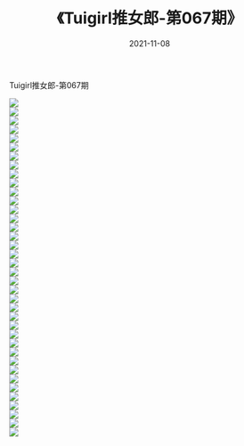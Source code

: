 ﻿---
layout: post
title:  《Tuigirl推女郎-第067期》
date:   2021-11-08
img: http://imgx.orgx.ga/漏D/网络美图/2021/Tuigirl推女郎-第067期/000.jpg
categories: [美女, 清纯, 唯美]
---

Tuigirl推女郎-第067期

  ![](http://imgx.orgx.ga/漏D/网络美图/2021/Tuigirl推女郎-第067期/001.jpg) <br> ![](http://imgx.orgx.ga/漏D/网络美图/2021/Tuigirl推女郎-第067期/002.jpg) <br> ![](http://imgx.orgx.ga/漏D/网络美图/2021/Tuigirl推女郎-第067期/003.jpg) <br> ![](http://imgx.orgx.ga/漏D/网络美图/2021/Tuigirl推女郎-第067期/004.jpg) <br> ![](http://imgx.orgx.ga/漏D/网络美图/2021/Tuigirl推女郎-第067期/005.jpg) <br> ![](http://imgx.orgx.ga/漏D/网络美图/2021/Tuigirl推女郎-第067期/006.jpg) <br> ![](http://imgx.orgx.ga/漏D/网络美图/2021/Tuigirl推女郎-第067期/007.jpg) <br> ![](http://imgx.orgx.ga/漏D/网络美图/2021/Tuigirl推女郎-第067期/008.jpg) <br> ![](http://imgx.orgx.ga/漏D/网络美图/2021/Tuigirl推女郎-第067期/009.jpg) <br> ![](http://imgx.orgx.ga/漏D/网络美图/2021/Tuigirl推女郎-第067期/010.jpg) <br> ![](http://imgx.orgx.ga/漏D/网络美图/2021/Tuigirl推女郎-第067期/011.jpg) <br> ![](http://imgx.orgx.ga/漏D/网络美图/2021/Tuigirl推女郎-第067期/012.jpg) <br> ![](http://imgx.orgx.ga/漏D/网络美图/2021/Tuigirl推女郎-第067期/013.jpg) <br> ![](http://imgx.orgx.ga/漏D/网络美图/2021/Tuigirl推女郎-第067期/014.jpg) <br> ![](http://imgx.orgx.ga/漏D/网络美图/2021/Tuigirl推女郎-第067期/015.jpg) <br> ![](http://imgx.orgx.ga/漏D/网络美图/2021/Tuigirl推女郎-第067期/016.jpg) <br> ![](http://imgx.orgx.ga/漏D/网络美图/2021/Tuigirl推女郎-第067期/017.jpg) <br> ![](http://imgx.orgx.ga/漏D/网络美图/2021/Tuigirl推女郎-第067期/018.jpg) <br> ![](http://imgx.orgx.ga/漏D/网络美图/2021/Tuigirl推女郎-第067期/019.jpg) <br> ![](http://imgx.orgx.ga/漏D/网络美图/2021/Tuigirl推女郎-第067期/020.jpg) <br> ![](http://imgx.orgx.ga/漏D/网络美图/2021/Tuigirl推女郎-第067期/021.jpg) <br> ![](http://imgx.orgx.ga/漏D/网络美图/2021/Tuigirl推女郎-第067期/022.jpg) <br> ![](http://imgx.orgx.ga/漏D/网络美图/2021/Tuigirl推女郎-第067期/023.jpg) <br> ![](http://imgx.orgx.ga/漏D/网络美图/2021/Tuigirl推女郎-第067期/024.jpg) <br> ![](http://imgx.orgx.ga/漏D/网络美图/2021/Tuigirl推女郎-第067期/025.jpg) <br> ![](http://imgx.orgx.ga/漏D/网络美图/2021/Tuigirl推女郎-第067期/026.jpg) <br> ![](http://imgx.orgx.ga/漏D/网络美图/2021/Tuigirl推女郎-第067期/027.jpg) <br> ![](http://imgx.orgx.ga/漏D/网络美图/2021/Tuigirl推女郎-第067期/028.jpg) <br> ![](http://imgx.orgx.ga/漏D/网络美图/2021/Tuigirl推女郎-第067期/029.jpg) <br> ![](http://imgx.orgx.ga/漏D/网络美图/2021/Tuigirl推女郎-第067期/030.jpg) <br> ![](http://imgx.orgx.ga/漏D/网络美图/2021/Tuigirl推女郎-第067期/031.jpg) <br> ![](http://imgx.orgx.ga/漏D/网络美图/2021/Tuigirl推女郎-第067期/032.jpg) <br> ![](http://imgx.orgx.ga/漏D/网络美图/2021/Tuigirl推女郎-第067期/033.jpg) <br> ![](http://imgx.orgx.ga/漏D/网络美图/2021/Tuigirl推女郎-第067期/034.jpg) <br> ![](http://imgx.orgx.ga/漏D/网络美图/2021/Tuigirl推女郎-第067期/035.jpg) <br> ![](http://imgx.orgx.ga/漏D/网络美图/2021/Tuigirl推女郎-第067期/036.jpg) <br> ![](http://imgx.orgx.ga/漏D/网络美图/2021/Tuigirl推女郎-第067期/037.jpg) <br> ![](http://imgx.orgx.ga/漏D/网络美图/2021/Tuigirl推女郎-第067期/038.jpg) <br>